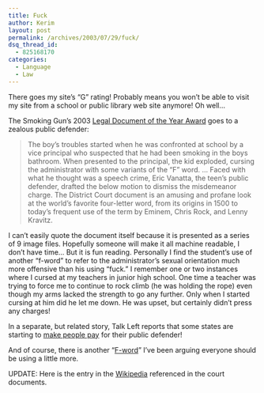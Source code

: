 ```yaml
---
title: Fuck
author: Kerim
layout: post
permalink: /archives/2003/07/29/fuck/
dsq_thread_id:
  - 825168170
categories:
  - Language
  - Law
---
```

There goes my site&#8217;s &#8220;G&#8221; rating! Probably means you won&#8217;t be able to visit my site from a school or public library web site anymore! Oh well&#8230;

The Smoking Gun&#8217;s 2003 <a href="http://thesmokinggun.com/archive/fword1.html" onclick="_gaq.push(['_trackEvent', 'outbound-article', 'http://thesmokinggun.com/archive/fword1.html', 'Legal Document of the Year Award']);" >Legal Document of the Year Award</a> goes to a zealous public defender:


>   The boy&#8217;s troubles started when he was confronted at school by a vice principal who suspected that he had been smoking in the boys bathroom. When presented to the principal, the kid exploded, cursing the administrator with some variants of the &#8220;F&#8221; word. &#8230; Faced with what he thought was a speech crime, Eric Vanatta, the teen&#8217;s public defender, drafted the below motion to dismiss the misdemeanor charge. The District Court document is an amusing and profane look at the world&#8217;s favorite four-letter word, from its origins in 1500 to today&#8217;s frequent use of the term by Eminem, Chris Rock, and Lenny Kravitz.


I can&#8217;t easily quote the document itself because it is presented as a series of 9 image files. Hopefully someone will make it all machine readable, I don&#8217;t have time&#8230; But it is fun reading. Personally I find the student&#8217;s use of another &#8220;f-word&#8221; to refer to the administrator&#8217;s sexual orientation much more offensive than his using &#8220;fuck.&#8221; I remember one or two instances where I cursed at my teachers in junior high school. One time a teacher was trying to force me to continue to rock climb (he was holding the rope) even though my arms lacked the strength to go any further. Only when I started cursing at him did he let me down. He was upset, but certainly didn&#8217;t press any charges!

In a separate, but related story, Talk Left reports that some states are starting to <a href="http://www.talkleft.com/archives/003834.html" onclick="_gaq.push(['_trackEvent', 'outbound-article', 'http://www.talkleft.com/archives/003834.html', 'make people pay']);" >make people pay</a> for their public defender!

And of course, there is another &#8220;<a href="http://test.oxus.net/archives/000026.html" onclick="_gaq.push(['_trackEvent', 'outbound-article', 'http://test.oxus.net/archives/000026.html', 'F-word']);" >F-word</a>&#8221; I&#8217;ve been arguing everyone should be using a little more.

UPDATE: Here is the entry in the <a href="http://www.wikipedia.org/wiki/fuck" onclick="_gaq.push(['_trackEvent', 'outbound-article', 'http://www.wikipedia.org/wiki/fuck', 'Wikipedia']);" >Wikipedia</a> referenced in the court documents.

